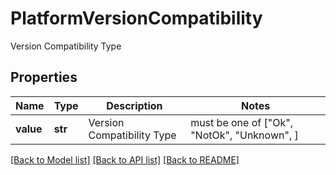 # PlatformVersionCompatibility

Version Compatibility Type

## Properties
Name | Type | Description | Notes
------------ | ------------- | ------------- | -------------
**value** | **str** | Version Compatibility Type |  must be one of ["Ok", "NotOk", "Unknown", ]

[[Back to Model list]](../README.md#documentation-for-models) [[Back to API list]](../README.md#documentation-for-api-endpoints) [[Back to README]](../README.md)


